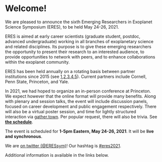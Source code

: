 # Welcome!

We are pleased to announce the sixth Emerging Researchers in Exoplanet Science
Symposium (ERES), to be held May 24-26, 2021.

ERES is aimed at early career scientists (graduate student, postdoc, advanced
undergraduate) working in all branches of exoplanetary science and related
disciplines. Its purpose is to give these emerging researchers the opportunity
to present their research to an interested audience, to provide opportunities
to network with peers, and to enhance collaborations within the exoplanet
community.

ERES has been held annually on a rotating basis between partner institutions
since 2015 (see
[1](http://eres2014.github.io/),[2](https://exoplanets.psu.edu/eres-2016/),[3](http://eres-yale.science/2017/),[4](https://sites.psu.edu/eres2018/),[5](http://eres.astro.cornell.edu/)).
Current partners include Cornell, Penn State, Princeton, and Yale. 

In 2021, we had hoped to organize an in-person conference at Princeton. We
expect however that the online format will provide many benefits.  Along with
plenary and session talks, the event will include discussion panels, focused on
career development and public engagement respectively.  There will also be a
virtual poster session, and time for lightly structured interaction via
[gather.town](https://gather.town).  Per popular request, there will also be
trivia. See **[the schedule](https://eres2021.com/schedule/)**.

The event is scheduled for **1-5pm Eastern, May 24-26, 2021**.  It will be
**live and synchronous**.

We are [on twitter (@ERESsym)](https://twitter.com/eressym)! Our hashtag is
[#eres2021](https://twitter.com/search?q=eres2021).

Additional information is available in the links below.
